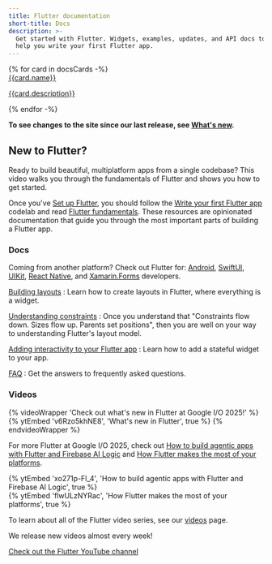 ```yaml
---
title: Flutter documentation
short-title: Docs
description: >-
  Get started with Flutter. Widgets, examples, updates, and API docs to
  help you write your first Flutter app.
---
```


<div class="card-grid">
{% for card in docsCards -%}
  <a class="card filled-card outlined-card" href="{{card.url}}">
    <div class="card-header">
      <span class="card-title">{{card.name}}</span>
    </div>
    <div class="card-content">
      <p>{{card.description}}</p>
    </div>
  </a>
{% endfor -%}
</div>

**To see changes to the site since our last release,
see [What's new][].**

[What's new]: /release/whats-new

## New to Flutter?

Ready to build beautiful, multiplatform apps from a single codebase?
This video walks you through the fundamentals of Flutter and shows you how to get started.

Once you've [Set up Flutter][],
you should follow the 
[Write your first Flutter app][] codelab 
and read [Flutter fundamentals][]. 
These resources are opinionated documentation 
that guide you through the most important
parts of building a Flutter app.

[Write your first Flutter app]: /get-started/codelab
[Flutter fundamentals]: /get-started/fundamentals

### Docs

Coming from another platform? Check out Flutter for:
[Android][], [SwiftUI][], [UIKit][], [React Native][], and
[Xamarin.Forms][] developers.

[Building layouts][]
: Learn how to create layouts in Flutter,
  where everything is a widget.

[Understanding constraints][]
: Once you understand that "Constraints
  flow down. Sizes flow up. Parents set
  positions", then you are well on your
  way to understanding Flutter's layout model.

[Adding interactivity to your Flutter app][interactivity]
: Learn how to add a stateful widget to your app.

[FAQ][]
: Get the answers to frequently asked questions.

[Android]: /get-started/flutter-for/android-devs
[Building layouts]: /ui/layout
[FAQ]: /resources/faq
[Set up Flutter]: /get-started/install
[interactivity]: /ui/interactivity
[SwiftUI]: /get-started/flutter-for/swiftui-devs
[UIKit]: /get-started/flutter-for/uikit-devs
[React Native]: /get-started/flutter-for/react-native-devs
[Understanding constraints]: /ui/layout/constraints
[Xamarin.Forms]: /get-started/flutter-for/xamarin-forms-devs

### Videos

{% videoWrapper 'Check out what\'s new in Flutter at Google I/O 2025!' %}
{% ytEmbed 'v6Rzo5khNE8', 'What\'s new in Flutter', true %}
{% endvideoWrapper %}
<br>

For more Flutter at Google I/O 2025, check out
[How to build agentic apps with Flutter and Firebase AI Logic][] 
and [How Flutter makes the most of your platforms][].

<div class="card-grid">
  <div class="card wrapped-card outlined-card">
    <div class="card-content">
      {% ytEmbed 'xo271p-Fl_4', 'How to build agentic apps with Flutter and Firebase AI Logic', true %}
    </div>
  </div>
  <div class="card wrapped-card outlined-card">
    <div class="card-content">
      {% ytEmbed 'flwULzNYRac', 'How Flutter makes the most of your platforms', true %}
    </div>
  </div>
</div>

[How to build agentic apps with Flutter and Firebase AI Logic]: {{site.yt.watch}}?v=xo271p-Fl_4
[How Flutter makes the most of your platforms]: {{site.yt.watch}}?v=flwULzNYRac

To learn about all of the Flutter video series, see our [videos][] page.

We release new videos almost every week!

<a class="filled-button" target="_blank" href="https://www.youtube.com/@flutterdev">Check out the Flutter YouTube channel</a>

[videos]: /resources/videos
